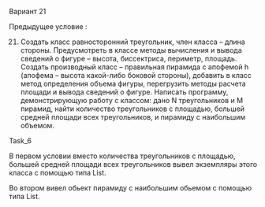 Вариант 21

Предыдущее условие :

21. Создать класс равносторонний треугольник, член класса – длина стороны. Предусмотреть в
классе методы вычисления и вывода сведений о фигуре – высота, биссектриса, периметр, площадь.
Создать производный класс – правильная пирамида с апофемой h (апофема – высота какой-либо
боковой стороны), добавить в класс метод определения объема фигуры, перегрузить методы расчета
площади и вывода сведений о фигуре. Написать программу, демонстрирующую работу с классом: дано
N треугольников и M пирамид, найти количество треугольников с площадью, большей средней площади
всех треугольников, и пирамиду с наибольшим объемом. 

Task_6

В первом условии вместо количества треугольников с площадью, большей средней площади
всех треугольников вывел экземпляры этого класса с помощью типа List.

Во втором вивел обьект пирамиду с наибольшим обьемом с помощью типа List.

